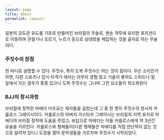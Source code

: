```yaml
---
layout: page
title: About
permalink: /about/
---
```


 일본의 강도관 유도를 기초로 만들어진 브라질의 무술로, 맨손 격투에 유리한 포지션으로 이동하여 관절기나 조르기, 누르기 등으로 상대방을 제압하는 것을 골자로 하는 무술이다.

### 주짓수의 장점

한 마디로 설명할 수 있다. 주짓수, 특히 도복 주짓수는 아는 것이 힘이다. 무슨 소리인가 하면, 다른 스포츠나 입식 타격기 에서는 아무리 경험 많고 기술이 좋아도 스피드나 힘 앞에서 지는 경우가 종종 있으나 도복 주짓수는 그나마 그런 요소들이 최소화된다

### BJJ의 창시과정

브라질에 정착한 마에다 미츠요는 제자들을 길렀는데 그 중 한 명이 주짓수의 창시자 카를로스 그레이시이다. 카를로스의 아버지 가스타우 그레이시는 브라질의 지역 유지로 마에다의 브라질 정착에 도움을 주었고, 보답으로 마에다는 아들 카를로스에게 약 3년간 유술을 가르친다. 카를로스와 형제들이(다른 형제들은 마에다를 직접 만난적이 없는 것으로 알려져 있다.) 도장을 열어 문하생들을 가르치며 주짓수가 시작되었다.
